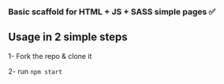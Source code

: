 ### Basic scaffold for HTML + JS + SASS simple pages ✅

## Usage in 2 simple steps

1- Fork the repo & clone it

2- run `npm start`
